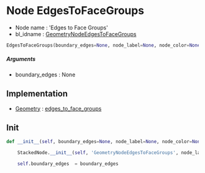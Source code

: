 # Node EdgesToFaceGroups

- Node name : 'Edges to Face Groups'
- bl_idname : [GeometryNodeEdgesToFaceGroups](https://docs.blender.org/api/current/bpy.types.{bl_idname}.html)


``` python
EdgesToFaceGroups(boundary_edges=None, node_label=None, node_color=None)
```
##### Arguments

- boundary_edges : None

## Implementation

- [Geometry](/docs/GeoNodes/Geometry.md) : [edges_to_face_groups](/docs/GeoNodes/Geometry.md#edges_to_face_groups)

## Init

``` python
def __init__(self, boundary_edges=None, node_label=None, node_color=None):

    StackedNode.__init__(self, 'GeometryNodeEdgesToFaceGroups', node_label=node_label, node_color=node_color)

    self.boundary_edges  = boundary_edges
```
